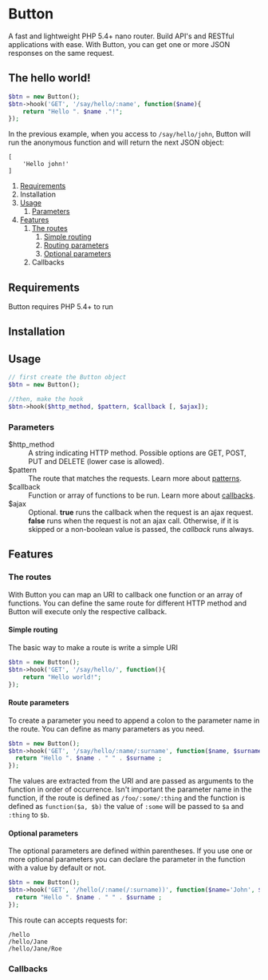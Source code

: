 # Button
A fast and lightweight PHP 5.4+ nano router. Build API's and RESTful applications with ease. With Button, you can get one or more JSON responses on the same request.

## The hello world!
```php
$btn = new Button();
$btn->hook('GET', '/say/hello/:name', function($name){
	return "Hello ". $name ."!";
});
```
In the previous example, when you access to `/say/hello/john`, Button will run the anonymous function and will return the next JSON object:

```
[
    'Hello john!'
]
```

1. [Requirements](#requirements) 
2. Installation
3. [Usage](#usage)
    1. [Parameters](#parameters)
4. [Features](#features)
    1. [The routes](#the-routes)
    	1. [Simple routing](#simple-routing)
    	2. [Routing parameters](#routing-parameters)
    	3. [Optional parameters](#optional-parameters)
    2. Callbacks
    
## Requirements
Button requires PHP 5.4+ to run

## Installation

## Usage


```php
// first create the Button object
$btn = new Button();

//then, make the hook
$btn->hook($http_method, $pattern, $callback [, $ajax]);
```
### Parameters
<dl>
  <dt>$http_method</dt>
  <dd>A string indicating HTTP method. Possible options are GET, POST, PUT and DELETE (lower case is allowed).</dd>

  <dt>$pattern</dt>
  <dd>The route that matches the requests. Learn more about <a href="#the-routes">patterns</a>.</dd>

  <dt>$callback</dt>
  <dd>Function or array of functions to be run. Learn more about <a href="#callbacks">callbacks</a>.</dd>

  <dt>$ajax</dt>
  <dd>Optional. <strong>true</strong> runs the callback when the request is an ajax request. <strong>false</strong> runs when the request is not an ajax call. Otherwise, if it is skipped or a non-boolean value is passed, the <em>callback</em> runs always. </dd>
</dl>

## Features
### The routes
With Button you can map an URI to callback one function or an array of functions. You can define the same route for different HTTP method and Button will execute only the respective callback.

#### Simple routing

The basic way to make a route is write a simple URI
```php
$btn = new Button();
$btn->hook('GET', '/say/hello/', function(){
	return "Hello world!";
});
```
#### Route parameters
To create a parameter you need to append a colon to the parameter name in the route. You can define as many parameters as you need.
```php
$btn = new Button();
$btn->hook('GET', '/say/hello/:name/:surname', function($name, $surname){
  return "Hello ". $name . " " . $surname ;
});
```
The values are extracted from the URI and are passed as arguments to the function in order of occurrence. Isn't important the parameter name in the function, if the route is defined as `/foo/:some/:thing` and the function is defined as `function($a, $b)` the value of `:some` will be passed to `$a` and `:thing` to `$b`.

#### Optional parameters
The optional parameters are defined within parentheses. If you use one or more optional parameters you can declare the parameter in the function with a value by default or not.
```php
$btn = new Button();
$btn->hook('GET', '/hello(/:name(/:surname))', function($name='John', $surname='Doe'){
  return "Hello ". $name . " " . $surname ;
});
```
This route can accepts requests for:
```
/hello
/hello/Jane
/hello/Jane/Roe
```
### Callbacks
